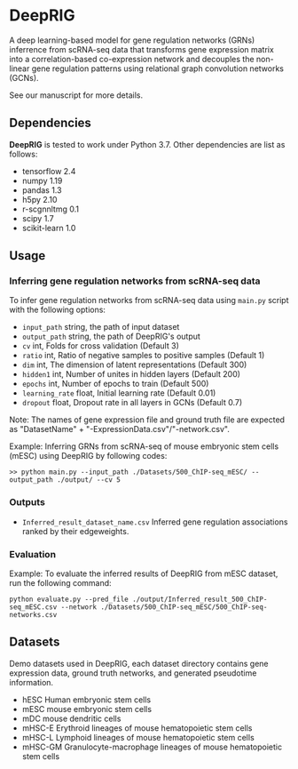 # DeepRIG
A deep learning-based model for gene regulation networks (GRNs) inferrence from scRNA-seq data that transforms gene expression matrix into a correlation-based co-expression network and decouples the non-linear gene regulation patterns using relational graph convolution networks (GCNs).
 
See our manuscript for more details.
 
## Dependencies
 
**DeepRIG** is tested to work under Python 3.7. Other dependencies are list as follows:
 
* tensorflow 2.4
* numpy 1.19
* pandas 1.3
* h5py 2.10
* r-scgnnltmg 0.1
* scipy 1.7
* scikit-learn 1.0
 
## Usage
### Inferring gene regulation networks from scRNA-seq data
To infer gene regulation networks from scRNA-seq data using `main.py` script with the following options:  
* `input_path` string, the path of input dataset
* `output_path` string, the path of DeepRIG's output
* `cv` int, Folds for cross validation (Default 3)
* `ratio` int, Ratio of negative samples to positive samples (Default 1)
* `dim` int, The dimension of latent representations (Default 300)
* `hidden1` int, Number of unites in hidden layers (Default 200)
* `epochs` int, Number of epochs to train (Default 500)
* `learning_rate` float, Initial learning rate (Default 0.01)
* `dropout` float, Dropout rate in all layers in GCNs (Default 0.7)
 
Note: The names of gene expression file and ground truth file are expected as "DatasetName" + "-ExpressionData.csv"/"-network.csv". 
 
Example: Inferring GRNs from scRNA-seq of mouse embryonic stem cells (mESC) using DeepRIG by following codes:
```
>> python main.py --input_path ./Datasets/500_ChIP-seq_mESC/ --output_path ./output/ --cv 5
```
### Outputs
* `Inferred_result_dataset_name.csv` Inferred gene regulation associations ranked by their edgeweights.
 
### Evaluation
Example: To evaluate the inferred results of DeepRIG from mESC dataset, run the following command:
```
python evaluate.py --pred_file ./output/Inferred_result_500_ChIP-seq_mESC.csv --network ./Datasets/500_ChIP-seq_mESC/500_ChIP-seq-networks.csv
```
 
## Datasets
Demo datasets used in DeepRIG, each dataset directory contains gene expression data, ground truth networks, and generated pseudotime information.
* hESC Human embryonic stem cells
* mESC mouse embryonic stem cells
* mDC mouse dendritic cells
* mHSC-E Erythroid lineages of mouse hematopoietic stem cells
* mHSC-L Lymphoid lineages of mouse hematopoietic stem cells
* mHSC-GM Granulocyte-macrophage lineages of mouse hematopoietic stem cells
